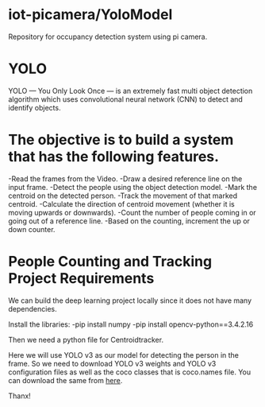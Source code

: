 # iot-picamera/YoloModel
Repository for occupancy detection system using pi camera.

# YOLO
YOLO — You Only Look Once — is an extremely fast multi object detection algorithm which uses convolutional neural network (CNN) to detect and identify objects.

# The objective is to build a system that has the following features.

-Read the frames from the Video.
-Draw a desired reference line on the input frame.
-Detect the people using the object detection model.
-Mark the centroid on the detected person.
-Track the movement of that marked centroid.
-Calculate the direction of centroid movement (whether it is moving upwards or downwards).
-Count the number of people coming in or going out of a reference line.
-Based on the counting, increment the up or down counter.

# People Counting and Tracking Project Requirements
We can build the deep learning  project locally since it does not have many dependencies.

Install the libraries:
-pip install numpy
-pip install opencv-python==3.4.2.16

Then we need a python file for Centroidtracker.

Here we will use YOLO v3 as our model for detecting the person in the frame. So we need to download YOLO v3 weights and YOLO v3 configuration files as well as the coco classes that is coco.names file. You can download the same from [here](https://drive.google.com/drive/folders/1AhOM31dy8jfLqQ1CcVcXJgWmorG_TzjU).



Thanx!
